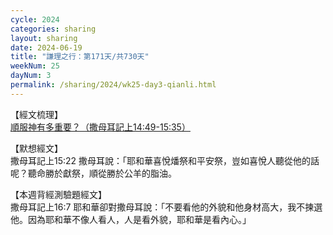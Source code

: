 ```yaml
---
cycle: 2024
categories: sharing
layout: sharing
date: 2024-06-19
title: "謙理之行：第171天/共730天"
weekNum: 25
dayNum: 3
permalink: /sharing/2024/wk25-day3-qianli.html
---
```


【經文梳理】  
<a href="https://youtu.be/I3T5enkrC8A" target="_blank">順服神有多重要？（撒母耳記上14:49-15:35）</a>

【默想經文】  
撒母耳記上15:22 撒母耳說：「耶和華喜悅燔祭和平安祭，豈如喜悅人聽從他的話呢？聽命勝於獻祭，順從勝於公羊的脂油。

【本週背經測驗題經文】  
撒母耳記上16:7 耶和華卻對撒母耳說：「不要看他的外貌和他身材高大，我不揀選他。因為耶和華不像人看人，人是看外貌，耶和華是看內心。」
